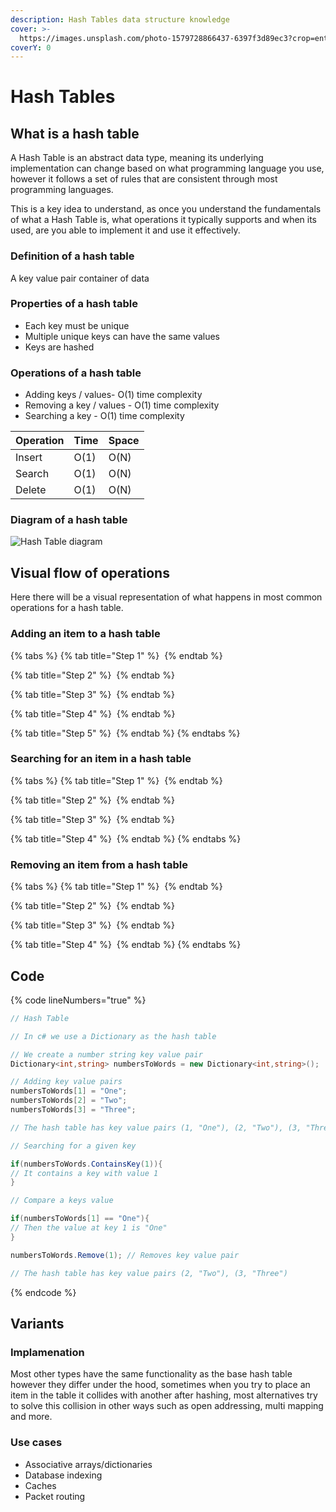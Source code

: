 ```yaml
---
description: Hash Tables data structure knowledge
cover: >-
  https://images.unsplash.com/photo-1579728866437-6397f3d89ec3?crop=entropy&cs=srgb&fm=jpg&ixid=M3wxOTcwMjR8MHwxfHNlYXJjaHw3fHxrZXlzfGVufDB8fHx8MTcwOTAyOTcyOXww&ixlib=rb-4.0.3&q=85
coverY: 0
---
```


# Hash Tables

## What is a hash table

A Hash Table is an abstract data type, meaning its underlying implementation can change based on what programming language you use, however it follows a set of rules that are consistent through most programming languages.

This is a key idea to understand, as once you understand the fundamentals of what a Hash Table is, what operations it typically supports and when its used, are you able to implement it and use it effectively.

### Definition of a hash table

A key value pair container of data

### Properties of a hash table

* Each key must be unique&#x20;
* Multiple unique keys can have the same values
* Keys are hashed

### Operations of a hash table

* Adding keys / values- O(1) time complexity
* Removing a key / values -  O(1) time complexity
* Searching a key - O(1) time complexity

| Operation | Time | Space |
| --------- | ---- | ----- |
| Insert    | O(1) | O(N)  |
| Search    | O(1) | O(N)  |
| Delete    | O(1) | O(N)  |

### Diagram of a hash table

<img src="../../.gitbook/assets/file.excalidraw (43).svg" alt="Hash Table diagram" class="gitbook-drawing">

## Visual flow of operations

Here there will be a visual representation of what happens in most common operations for a hash table.

### Adding an item to a hash table

{% tabs %}
{% tab title="Step 1" %}
<img src="../../.gitbook/assets/file.excalidraw (1).svg" alt="" class="gitbook-drawing">
{% endtab %}

{% tab title="Step 2" %}
<img src="../../.gitbook/assets/file.excalidraw (1) (1).svg" alt="" class="gitbook-drawing">
{% endtab %}

{% tab title="Step 3" %}
<img src="../../.gitbook/assets/file.excalidraw (2).svg" alt="" class="gitbook-drawing">
{% endtab %}

{% tab title="Step 4" %}
<img src="../../.gitbook/assets/file.excalidraw (3).svg" alt="" class="gitbook-drawing">
{% endtab %}

{% tab title="Step 5" %}
<img src="../../.gitbook/assets/file.excalidraw (4).svg" alt="" class="gitbook-drawing">
{% endtab %}
{% endtabs %}

### Searching for an item in a hash table

{% tabs %}
{% tab title="Step 1" %}
<img src="../../.gitbook/assets/file.excalidraw (5).svg" alt="" class="gitbook-drawing">
{% endtab %}

{% tab title="Step 2" %}
<img src="../../.gitbook/assets/file.excalidraw (6).svg" alt="" class="gitbook-drawing">
{% endtab %}

{% tab title="Step 3" %}
<img src="../../.gitbook/assets/file.excalidraw (7).svg" alt="" class="gitbook-drawing">
{% endtab %}

{% tab title="Step 4" %}
<img src="../../.gitbook/assets/file.excalidraw (8).svg" alt="" class="gitbook-drawing">
{% endtab %}
{% endtabs %}

### Removing an item from a hash table

{% tabs %}
{% tab title="Step 1" %}
<img src="../../.gitbook/assets/file.excalidraw (9).svg" alt="" class="gitbook-drawing">
{% endtab %}

{% tab title="Step 2" %}
<img src="../../.gitbook/assets/file.excalidraw (10).svg" alt="" class="gitbook-drawing">
{% endtab %}

{% tab title="Step 3" %}
<img src="../../.gitbook/assets/file.excalidraw (11).svg" alt="" class="gitbook-drawing">
{% endtab %}

{% tab title="Step 4" %}
<img src="../../.gitbook/assets/file.excalidraw (12).svg" alt="" class="gitbook-drawing">
{% endtab %}
{% endtabs %}

## Code

{% code lineNumbers="true" %}
```csharp
// Hash Table

// In c# we use a Dictionary as the hash table

// We create a number string key value pair 
Dictionary<int,string> numbersToWords = new Dictionary<int,string>();

// Adding key value pairs
numbersToWords[1] = "One";
numbersToWords[2] = "Two";
numbersToWords[3] = "Three";

// The hash table has key value pairs (1, "One"), (2, "Two"), (3, "Three")

// Searching for a given key

if(numbersToWords.ContainsKey(1)){
// It contains a key with value 1
}

// Compare a keys value

if(numbersToWords[1] == "One"){
// Then the value at key 1 is "One"
}

numbersToWords.Remove(1); // Removes key value pair

// The hash table has key value pairs (2, "Two"), (3, "Three")
```
{% endcode %}

## Variants

### Implamenation

Most other types have the same functionality as the base hash table however they differ under the hood, sometimes when you try to place an item in the table it collides with another after hashing, most alternatives try to solve this collision in other ways such as open addressing, multi mapping and more.

### Use cases

* Associative arrays/dictionaries
* Database indexing
* Caches
* Packet routing
